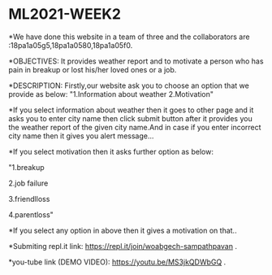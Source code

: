 # ML2021-WEEK2


*We have done this website in a team of three and the collaborators are :18pa1a05g5,18pa1a0580,18pa1a05f0.

 *OBJECTIVES: 
            It provides weather report and to motivate a person who has pain in breakup or lost his/her loved ones or a job.
 
 *DESCRIPTION:
           Firstly,our website ask you to choose an option that we provide as below:
                   "1.Information about weather
                   2.Motivation"
                
*If you select information about weather then it goes to other page and it asks you to enter city name then click submit button after it provides you the weather report of the given city name.And in case if you enter incorrect city name then it gives you alert message...

*If you select motivation then it asks further option as below:

   "1.breakup
   
   2.job failure
   
   3.friendlloss
   
   4.parentloss"
   
*If you select any option in above then it gives a motivation on that..

*Submiting repl.it link: https://repl.it/join/woabgech-sampathpavan .

*you-tube link (DEMO VIDEO): https://youtu.be/MS3jkQDWbGQ .







         
